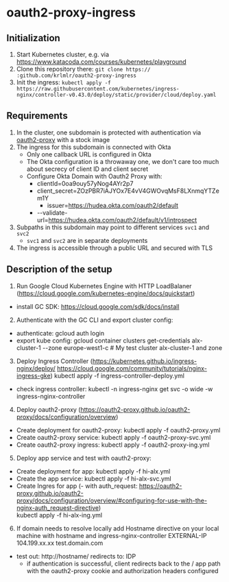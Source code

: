 # oauth2-proxy-ingress

## Initialization

1. Start Kubernetes cluster, e.g. via <https://www.katacoda.com/courses/kubernetes/playground>
1. Clone this repository there: `git clone https:// :github.com/krlmlr/oauth2-proxy-ingress`
1. Init the ingress: `kubectl apply -f https://raw.githubusercontent.com/kubernetes/ingress-nginx/controller-v0.43.0/deploy/static/provider/cloud/deploy.yaml`

## Requirements

1. In the cluster, one subdomain is protected with authentication via [oauth2-proxy](https://github.com/oauth2-proxy/oauth2-proxy) with a stock image
1. The ingress for this subdomain is connected with Okta
    - Only one callback URL is configured in Okta
    - The Okta configuration is a throwaway one, we don't care too much about secrecy of client ID and client secret
    - Configure Okta Domain with Oauth2 Proxy with:
	    - clientId=0oa9ouy57yNog4AYr2p7
	    - client_secret=ZOzPBR7iAJYOx7E4vV4GWOvqMsF8LXnmqYTZem1Y
            - issuer=https://hudea.okta.com/oauth2/default 
	    - --validate-url=https://hudea.okta.com/oauth2/default/v1/introspect
1. Subpaths in this subdomain may point to different services `svc1` and `svc2`
    - `svc1` and `svc2` are in separate deployments
1. The ingress is accessible through a public URL and secured with TLS

## Description of the setup

1) Run Google Cloud Kubernetes Engine with HTTP LoadBalaner (https://cloud.google.com/kubernetes-engine/docs/quickstart)
- install GC SDK: https://cloud.google.com/sdk/docs/install

2) Authenticate with the GC CLI and export cluster config: 
- authenticate:
	gcloud auth login
- export kube config:
	gcloud container clusters get-credentials alx-cluster-1 --zone europe-west1-c # My test cluster alx-cluster-1 and zone

3) Deploy Ingress Controller (https://kubernetes.github.io/ingress-nginx/deploy/ https://cloud.google.com/community/tutorials/nginx-ingress-gke)
kubectl apply -f ingress-controller-deploy.yml
- check ingress controller: 
	kubectl -n ingress-nginx get svc -o wide -w ingress-nginx-controller

4) Deploy oauth2-proxy (https://oauth2-proxy.github.io/oauth2-proxy/docs/configuration/overview)
- Create deployment for oauth2-proxy:
	kubectl apply -f oauth2-proxy.yml
- Create oauth2-proxy service:
	kubectl apply -f oauth2-proxy-svc.yml
- Create oauth2-proxy ingress:
	kubectl apply -f oauth2-proxy-ing.yml

5) Deploy app service and test with oauth2-proxy:
- Create deployment for app:
	kubectl apply -f hi-alx.yml
- Create the app service:
	kubectl apply -f hi-alx-svc.yml
- Create Ingres for app (- with auth_request: https://oauth2-proxy.github.io/oauth2-proxy/docs/configuration/overview/#configuring-for-use-with-the-nginx-auth_request-directive)	
	kubectl apply -f hi-alx-ing.yml
		
6) If domain needs to resolve locally add Hostname directive on your local machine with hostname and ingress-nginx-controller EXTERNAL-IP
104.199.xx.xx test.domain.com
- test out: 
	http://hostname/
redirects to: IDP
	- if authentication is successful, client redirects back to the / app path with the oauth2-proxy cookie and authorization headers configured